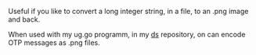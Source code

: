 Useful if you like to convert a long integer string, in a file, to an .png image and back.

When used with my ug.go programm, in my [ds](https://github.com/stefanclaas/ds) repository, on can encode OTP messages as
.png files.
